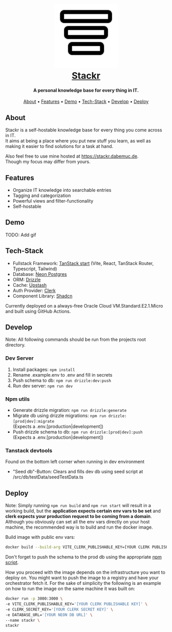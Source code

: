 <h1 align="center">
  <br>
  <a href="https://stackr.dabemuc.de"><img src="https://raw.githubusercontent.com/Dabemuc/stackr/refs/heads/main/public/logo.svg" alt="Stackr" width="200"></a>
  <br>
    <a href="https://stackr.dabemuc.de">Stackr</a>
  <br>
</h1>

<h4 align="center">A personal knowledge base for every thing in IT.</h4>

<p align="center">
  <a href="#about">About</a> •
  <a href="#features">Features</a> •
  <a href="#demo">Demo</a> •
  <a href="#tech-stack">Tech-Stack</a> •
  <a href="#develop">Develop</a> •
  <a href="#deploy">Deploy</a>
</p>

## About

Stackr is a self-hostable knowledge base for every thing you come across in IT. <br />
It aims at being a place where you put new stuff you learn, as well as making it easier to find solutions for a task at hand.

Also feel free to use mine hosted at <https://stackr.dabemuc.de>. <br />
Though my focus may differ from yours.

## Features

- Organize IT knowledge into searchable entries
- Tagging and categorization
- Powerful views and filter-functionality
- Self-hostable

## Demo

TODO: Add gif

## Tech-Stack

- Fullstack Framework: [TanStack start](https://tanstack.com/start/latest) (Vite, React, TanStack Router, Typescript, Tailwind)
- Database: [Neon Postgres](https://neon.com/)
- ORM: [Drizzle](https://orm.drizzle.team/)
- Cache: [Upstash](https://upstash.com/)
- Auth Provider: [Clerk](https://clerk.com/)
- Component Library: [Shadcn](https://ui.shadcn.com/)

Currently deployed on a always-free Oracle Cloud VM.Standard.E2.1.Micro and built using GitHub Actions.

## Develop

Note: All following commands should be run from the projects root directory.

### Dev Server

1. Install packages: `npm install`
2. Rename .example.env to .env and fill in secrets
3. Push schema to db: `npm run drizzle:dev:push`
4. Run dev server: `npm run dev`

### Npm utils

- Generate drizzle migration: `npm run drizzle:generate`
- Migrate db using drizzle migrations: `npm run drizzle:[prod|dev]:migrate` <br />
  (Expects a .env.\[production|development\])
- Push drizzle schema to db: `npm run drizzle:[prod|dev]:push` <br />
  (Expects a .env.\[production|development\])

### Tanstack devtools

Found on the bottom left corner when running in dev environment

- "Seed db"-Button: Clears and fills dev db using seed script at /src/db/testData/seedTestData.ts

## Deploy

Note: Simply running `npm run build` and `npm run start` will result in a working build, but the **application expects certain env vars to be set** and **clerk expects your production request to be coming from a domain**. Although you obviously can set all the env vars directly on your host machine, the recommended way is to build and run the docker image.

Build image with public env vars:

```sh
docker build --build-arg VITE_CLERK_PUBLISHABLE_KEY=[YOUR CLERK PUBLISHABLE KEY] -t stackr .
```

Don't forget to push the schema to the prod db using the appropriate [npm script](#npm-utils).

How you proceed with the image depends on the infrastructure you want to deploy on. You might want to push the image to a registry and have your orchestrator fetch it. For the sake of simplicity the following is an example on how to run the image on the same machine it was built on:

```sh
docker run -p 3000:3000 \
-e VITE_CLERK_PUBLISHABLE_KEY='[YOUR CLERK PUBLISHABLE KEY]' \
-e CLERK_SECRET_KEY='[YOUR CLERK SECRET KEY]' \
-e DATABASE_URL='[YOUR NEON DB URL]' \
--name stackr \
stackr
```
